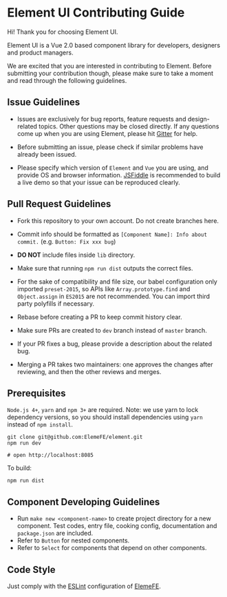 # Element UI Contributing Guide

Hi! Thank you for choosing Element UI.

Element UI is a Vue 2.0 based component library for developers, designers and product managers.

We are excited that you are interested in contributing to Element. Before submitting your contribution though, please make sure to take a moment and read through the following guidelines.

## Issue Guidelines

- Issues are exclusively for bug reports, feature requests and design-related topics. Other questions may be closed directly. If any questions come up when you are using Element, please hit [Gitter](https://gitter.im/element-en/Lobby) for help.

- Before submitting an issue, please check if similar problems have already been issued.

- Please specify which version of `Element` and `Vue` you are using, and provide OS and browser information. [JSFiddle](https://jsfiddle.net/) is recommended to build a live demo so that your issue can be reproduced clearly.

## Pull Request Guidelines

- Fork this repository to your own account. Do not create branches here.

- Commit info should be formatted as `[Component Name]: Info about commit.` (e.g. `Button: Fix xxx bug`)

- **DO NOT** include files inside `lib` directory.

- Make sure that running `npm run dist` outputs the correct files.

- For the sake of compatibility and file size, our babel configuration only imported `preset-2015`, so APIs like `Array.prototype.find` and `Object.assign` in `ES2015` are not recommended. You can import third party polyfills if necessary.

- Rebase before creating a PR to keep commit history clear.

- Make sure PRs are created to `dev` branch instead of `master` branch.

- If your PR fixes a bug, please provide a description about the related bug.

- Merging a PR takes two maintainers: one approves the changes after reviewing, and then the other reviews and merges.

## Prerequisites
`Node.js 4+`, `yarn` and `npm 3+` are required. Note: we use yarn to lock dependency versions, so you should install dependencies using `yarn` instead of `npm install`.
```shell
git clone git@github.com:ElemeFE/element.git
npm run dev

# open http://localhost:8085
```

To build:

```shell
npm run dist
```

## Component Developing Guidelines
- Run `make new <component-name>` to create project directory for a new component. Test codes, entry file, cooking config, documentation and `package.json` are included.
- Refer to `Button` for nested components.
- Refer to `Select` for components that depend on other components.

## Code Style
Just comply with the [ESLint](https://github.com/ElemeFE/eslint-config-elemefe) configuration of [ElemeFE](https://github.com/elemefe).
